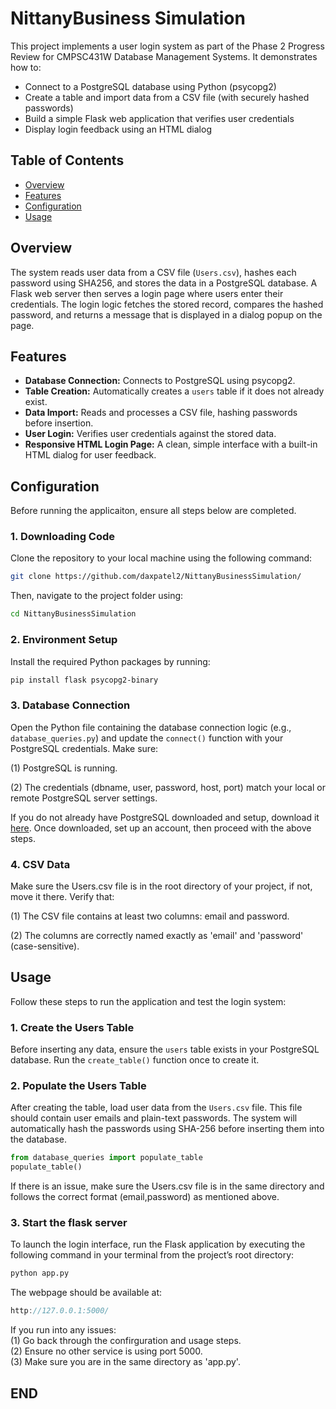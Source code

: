 # NittanyBusiness Simulation

This project implements a user login system as part of the Phase 2 Progress Review for CMPSC431W Database Management Systems. It demonstrates how to:

- Connect to a PostgreSQL database using Python (psycopg2)
- Create a table and import data from a CSV file (with securely hashed passwords)
- Build a simple Flask web application that verifies user credentials
- Display login feedback using an HTML dialog

## Table of Contents

- [Overview](#overview)
- [Features](#features)
- [Configuration](#configuration)
- [Usage](#usage)

## Overview

The system reads user data from a CSV file (`Users.csv`), hashes each password using SHA256, and stores the data in a PostgreSQL database. A Flask web server then serves a login page where users enter their credentials. The login logic fetches the stored record, compares the hashed password, and returns a message that is displayed in a dialog popup on the page.

## Features

- **Database Connection:** Connects to PostgreSQL using psycopg2.
- **Table Creation:** Automatically creates a `users` table if it does not already exist.
- **Data Import:** Reads and processes a CSV file, hashing passwords before insertion.
- **User Login:** Verifies user credentials against the stored data.
- **Responsive HTML Login Page:** A clean, simple interface with a built-in HTML dialog for user feedback.


## Configuration
Before running the applicaiton, ensure all steps below are completed.

### 1. Downloading Code
Clone the repository to your local machine using the following command:

```bash
git clone https://github.com/daxpatel2/NittanyBusinessSimulation/
```
Then, navigate to the project folder using:
``` bash
cd NittanyBusinessSimulation
```

### 2. Environment Setup
Install the required Python packages by running:
```bash 
pip install flask psycopg2-binary
```
### 3. Database Connection 
Open the Python file containing the database connection logic (e.g., `database_queries.py`) and update the `connect()` function with your PostgreSQL credentials. Make sure:

(1) PostgreSQL is running.

(2) The credentials (dbname, user, password, host, port) match your local or remote PostgreSQL server settings.

If you do not already have PostgreSQL downloaded and setup, download it [here](#https://www.postgresql.org/download/). Once downloaded, set up an account, then proceed with the above steps.

### 4. CSV Data
Make sure the Users.csv file is in the root directory of your project, if not, move it there. 
Verify that:

(1) The CSV file contains at least two columns: email and password.

(2) The columns are correctly named exactly as 'email' and 'password' (case-sensitive).

## Usage

Follow these steps to run the application and test the login system:

### 1. Create the Users Table
Before inserting any data, ensure the `users` table exists in your PostgreSQL database. Run the `create_table()` function once to create it.

### 2. Populate the Users Table
After creating the table, load user data from the `Users.csv` file. This file should contain user emails and plain-text passwords. The system will automatically hash the passwords using SHA-256 before inserting them into the database.

```python
from database_queries import populate_table
populate_table()
```
If there is an issue, make sure the Users.csv file is in the same directory and follows the correct format (email,password) as mentioned above.

### 3. Start the flask server
To launch the login interface, run the Flask application by executing the following command in your terminal from the project’s root directory:

```bash
python app.py
```

The webpage should be available at:
```cpp
http://127.0.0.1:5000/
```

If you run into any issues:  
(1) Go back through the confirguration and usage steps.  
(2) Ensure no other service is using port 5000.  
(3) Make sure you are in the same directory as 'app.py'.  


## END

